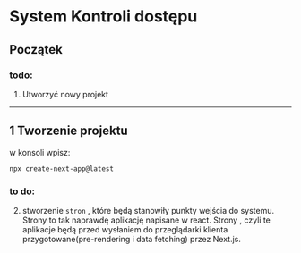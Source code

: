 # System Kontroli dostępu
## Początek
### todo:
1) Utworzyć nowy projekt
***
## 1 Tworzenie projektu
w konsoli wpisz: 
```
npx create-next-app@latest
```
### to do:
2) stworzenie `stron` , które będą stanowiły punkty wejścia do systemu. Strony to tak naprawdę aplikację napisane w react. Strony , czyli te aplikacje będą przed wysłaniem do przeglądarki klienta przygotowane(pre-rendering i data fetching) przez Next.js.
